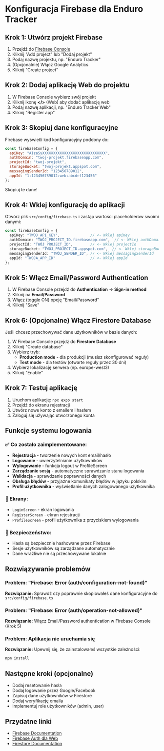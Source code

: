 # Konfiguracja Firebase dla Enduro Tracker

## Krok 1: Utwórz projekt Firebase

1. Przejdź do [Firebase Console](https://console.firebase.google.com/)
2. Kliknij "Add project" lub "Dodaj projekt"
3. Podaj nazwę projektu, np. "Enduro Tracker"
4. (Opcjonalnie) Włącz Google Analytics
5. Kliknij "Create project"

## Krok 2: Dodaj aplikację Web do projektu

1. W Firebase Console wybierz swój projekt
2. Kliknij ikonę **</>** (Web) aby dodać aplikację web
3. Podaj nazwę aplikacji, np. "Enduro Tracker Web"
4. Kliknij "Register app"

## Krok 3: Skopiuj dane konfiguracyjne

Firebase wyświetli kod konfiguracyjny podobny do:

```javascript
const firebaseConfig = {
  apiKey: "AIzaSyXXXXXXXXXXXXXXXXXXXXXXXXXXXXX",
  authDomain: "twoj-projekt.firebaseapp.com",
  projectId: "twoj-projekt",
  storageBucket: "twoj-projekt.appspot.com",
  messagingSenderId: "123456789012",
  appId: "1:123456789012:web:abcdef123456"
};
```

Skopiuj te dane!

## Krok 4: Wklej konfigurację do aplikacji

Otwórz plik `src/config/firebase.ts` i zastąp wartości placeholderów swoimi danymi:

```typescript
const firebaseConfig = {
  apiKey: "TWÓJ_API_KEY",              // <- Wklej apiKey
  authDomain: "TWÓJ_PROJECT_ID.firebaseapp.com",  // <- Wklej authDomain
  projectId: "TWÓJ_PROJECT_ID",        // <- Wklej projectId
  storageBucket: "TWÓJ_PROJECT_ID.appspot.com",  // <- Wklej storageBucket
  messagingSenderId: "TWÓJ_SENDER_ID", // <- Wklej messagingSenderId
  appId: "TWOJA_APP_ID"                // <- Wklej appId
};
```

## Krok 5: Włącz Email/Password Authentication

1. W Firebase Console przejdź do **Authentication** → **Sign-in method**
2. Kliknij na **Email/Password**
3. Włącz (toggle ON) opcję "Email/Password"
4. Kliknij "Save"

## Krok 6: (Opcjonalne) Włącz Firestore Database

Jeśli chcesz przechowywać dane użytkowników w bazie danych:

1. W Firebase Console przejdź do **Firestore Database**
2. Kliknij "Create database"
3. Wybierz tryb:
   - **Production mode** - dla produkcji (musisz skonfigurować reguły)
   - **Test mode** - dla testów (otwarte reguły przez 30 dni)
4. Wybierz lokalizację serwera (np. europe-west3)
5. Kliknij "Enable"

## Krok 7: Testuj aplikację

1. Uruchom aplikację: `npx expo start`
2. Przejdź do ekranu rejestracji
3. Utwórz nowe konto z emailem i hasłem
4. Zaloguj się używając utworzonego konta

## Funkcje systemu logowania

### ✅ Co zostało zaimplementowane:

- **Rejestracja** - tworzenie nowych kont email/hasło
- **Logowanie** - uwierzytelnianie użytkowników
- **Wylogowanie** - funkcja logout w ProfileScreen
- **Zarządzanie sesją** - automatyczne sprawdzanie stanu logowania
- **Walidacja** - sprawdzanie poprawności danych
- **Obsługa błędów** - przyjazne komunikaty błędów w języku polskim
- **Profil użytkownika** - wyświetlanie danych zalogowanego użytkownika

### 📱 Ekrany:

- `LoginScreen` - ekran logowania
- `RegisterScreen` - ekran rejestracji
- `ProfileScreen` - profil użytkownika z przyciskiem wylogowania

### 🔐 Bezpieczeństwo:

- Hasła są bezpiecznie hashowane przez Firebase
- Sesje użytkowników są zarządzane automatycznie
- Dane wrażliwe nie są przechowywane lokalnie

## Rozwiązywanie problemów

### Problem: "Firebase: Error (auth/configuration-not-found)"
**Rozwiązanie:** Sprawdź czy poprawnie skopiowałeś dane konfiguracyjne do `src/config/firebase.ts`

### Problem: "Firebase: Error (auth/operation-not-allowed)"
**Rozwiązanie:** Włącz Email/Password authentication w Firebase Console (Krok 5)

### Problem: Aplikacja nie uruchamia się
**Rozwiązanie:** Upewnij się, że zainstalowałeś wszystkie zależności:
```bash
npm install
```

## Następne kroki (opcjonalne)

- Dodaj resetowanie hasła
- Dodaj logowanie przez Google/Facebook
- Zapisuj dane użytkowników w Firestore
- Dodaj weryfikację emaila
- Implementuj role użytkowników (admin, user)

## Przydatne linki

- [Firebase Documentation](https://firebase.google.com/docs)
- [Firebase Auth dla Web](https://firebase.google.com/docs/auth/web/start)
- [Firestore Documentation](https://firebase.google.com/docs/firestore)
